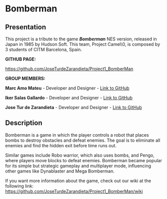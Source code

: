 # Bomberman
## Presentation 
This project is a tribute to the game **_Bomberman_** NES version, released in Japan in 1985 by Hudson Soft. This team, Project Camel\0, is composed by 3 students of CITM Barcelona, Spain.

**GITHUB PAGE:**

https://github.com/JoseTurdeZarandieta/Project1_BomberMan

**GROUP MEMBERS:**

**Marc Amo Mateu** - Developer and Designer - [Link to GitHub](https://github.com/mxarc)

**Iker Salas Gallardo** - Developer and Designer - [Link to GitHub](https://github.com/Biker13)

**Jose Tur de Zarandieta** - Developer and Designer - [Link to GitHub](https://github.com/JoseTurdeZarandieta)

## Description

Bomberman is a game in which the player controls a robot that places bombs to destroy obstacles and defeat enemies. The goal is to eliminate all enemies and find the hidden exit before time runs out.

Similar games include Robo warrior, which also uses bombs, and Pengo, where players move blocks to defeat enemies. Bomberman became popular for its simple but strategic gameplay and multiplayer mode, influencing other games like Dynablaster and Mega Bomberman.

If you want more information about the game, check out our wiki at the following link: https://github.com/JoseTurdeZarandieta/Project1_BomberMan/wiki
